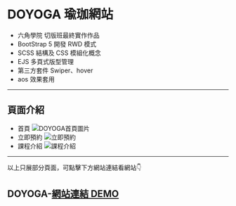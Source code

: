 <h1>DOYOGA 瑜珈網站</h1>

* 六角學院 切版班最終實作作品
* BootStrap 5 開發 RWD 模式
* SCSS 結構及 CSS 模組化概念
* EJS 多頁式版型管理
* 第三方套件 Swiper、hover
* aos 效果套用

***

<h2>頁面介紹</h2>

* 首頁
![DOYOGA首頁圖片](https://upload.cc/i1/2021/09/30/x9cSbF.png)
* 立即預約
![立即預約](https://upload.cc/i1/2021/09/30/W5wlZY.png)
* 課程介紹
![課程介紹](https://upload.cc/i1/2021/09/30/XDCrbG.png)

***

<p>以上只展部分頁面，可點擊下方網站連結看網站👇</p>

## DOYOGA-[網站連結 DEMO](https://judytung.github.io/DOYOGA/)



